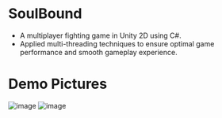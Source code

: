 # SoulBound
- A multiplayer fighting game in Unity 2D using C#.
- Applied multi-threading techniques to ensure optimal game performance and smooth gameplay experience.

# Demo Pictures
![image](https://github.com/user-attachments/assets/cd4dc579-21d6-4a35-9c56-066e1364cd65)
![image](https://github.com/user-attachments/assets/a064606c-8bb1-4654-83bf-70d131977c22)

